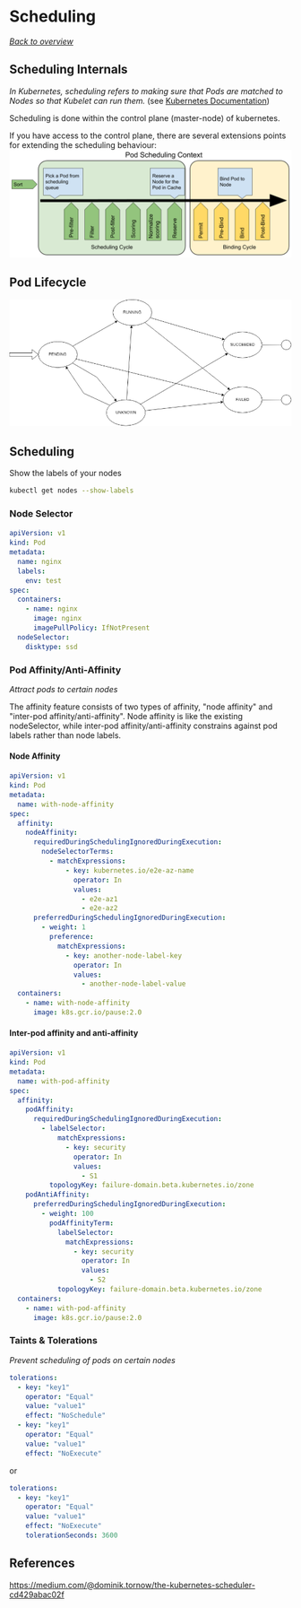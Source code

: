 # Scheduling

[_Back to overview_](README.md)

## Scheduling Internals

_In Kubernetes, scheduling refers to making sure that Pods are matched to Nodes so that Kubelet can run them._
(see [Kubernetes Documentation](https://kubernetes.io/docs/concepts/scheduling/kube-scheduler/))

Scheduling is done within the control plane (master-node) of kubernetes.

If you have access to the control plane, there are several extensions points for extending the scheduling behaviour:
![Scheduling Framework Extensions](images/scheduling-framework-extensions.png)

## Pod Lifecycle

![Pod Lifecycle](images/pod-lifecycle.png)

## Scheduling

Show the labels of your nodes

```bash
kubectl get nodes --show-labels
```

### Node Selector

```yaml
apiVersion: v1
kind: Pod
metadata:
  name: nginx
  labels:
    env: test
spec:
  containers:
    - name: nginx
      image: nginx
      imagePullPolicy: IfNotPresent
  nodeSelector:
    disktype: ssd
```

### Pod Affinity/Anti-Affinity

_Attract pods to certain nodes_

The affinity feature consists of two types of affinity, "node affinity" and "inter-pod affinity/anti-affinity". Node affinity is like the existing nodeSelector, while inter-pod affinity/anti-affinity constrains against pod labels rather than node labels.

#### Node Affinity

```yaml
apiVersion: v1
kind: Pod
metadata:
  name: with-node-affinity
spec:
  affinity:
    nodeAffinity:
      requiredDuringSchedulingIgnoredDuringExecution:
        nodeSelectorTerms:
          - matchExpressions:
              - key: kubernetes.io/e2e-az-name
                operator: In
                values:
                  - e2e-az1
                  - e2e-az2
      preferredDuringSchedulingIgnoredDuringExecution:
        - weight: 1
          preference:
            matchExpressions:
              - key: another-node-label-key
                operator: In
                values:
                  - another-node-label-value
  containers:
    - name: with-node-affinity
      image: k8s.gcr.io/pause:2.0
```

#### Inter-pod affinity and anti-affinity

```yaml
apiVersion: v1
kind: Pod
metadata:
  name: with-pod-affinity
spec:
  affinity:
    podAffinity:
      requiredDuringSchedulingIgnoredDuringExecution:
        - labelSelector:
            matchExpressions:
              - key: security
                operator: In
                values:
                  - S1
          topologyKey: failure-domain.beta.kubernetes.io/zone
    podAntiAffinity:
      preferredDuringSchedulingIgnoredDuringExecution:
        - weight: 100
          podAffinityTerm:
            labelSelector:
              matchExpressions:
                - key: security
                  operator: In
                  values:
                    - S2
            topologyKey: failure-domain.beta.kubernetes.io/zone
  containers:
    - name: with-pod-affinity
      image: k8s.gcr.io/pause:2.0
```

### Taints & Tolerations

_Prevent scheduling of pods on certain nodes_

```yaml
tolerations:
  - key: "key1"
    operator: "Equal"
    value: "value1"
    effect: "NoSchedule"
  - key: "key1"
    operator: "Equal"
    value: "value1"
    effect: "NoExecute"
```

or

```yaml
tolerations:
  - key: "key1"
    operator: "Equal"
    value: "value1"
    effect: "NoExecute"
    tolerationSeconds: 3600
```

## References

https://medium.com/@dominik.tornow/the-kubernetes-scheduler-cd429abac02f
